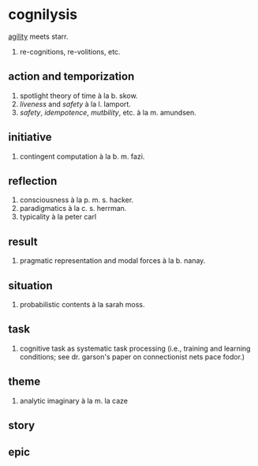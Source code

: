 # cognilysis

[agility][agility] meets starr.

1. re-cognitions, re-volitions, etc.

## action and temporization

1. spotlight theory of time à la b. skow.
2. *liveness* and *safety* à la l. lamport.
3. *safety*, *idempotence*, *mutbility*, etc. à la m. amundsen.

## initiative

1. contingent computation à la b. m. fazi.

## reflection

1. consciousness à la p. m. s. hacker.
2. paradigmatics à la c. s. herrman.
3. typicality à la peter carl

## result

1. pragmatic representation and modal forces à la b. nanay.

## situation

1. probabilistic contents à la sarah moss.

## task

1. cognitive task as systematic task processing (i.e., training and learning 
   conditions; see dr. garson's paper on connectionist nets pace fodor.)

## theme

1. analytic imaginary à la m. la caze

## story

## epic

[agility]: http://agilemanifesto.org/principles.html

<!-- EOF -->
